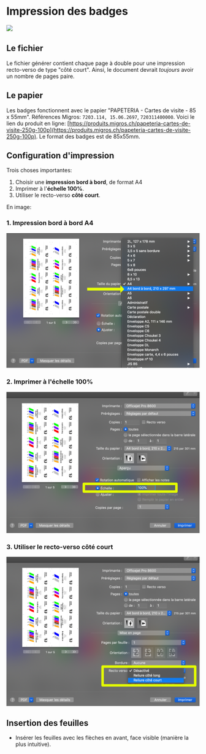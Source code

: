 # Impression des badges

![](images/intro.jpg)

## Le fichier

Le fichier générer contient chaque page à double pour une impression recto-verso de type "côté court". Ainsi, le document devrait *toujours* avoir un nombre de pages paire.

## Le papier

Les badges fonctionnent avec le papier "PAPETERIA - Cartes de visite - 85 x 55mm". Références Migros: `7203.114, 15.06.2697`, `720311400000`. Voici le lien du produit en ligne: [https://produits.migros.ch/papeteria-cartes-de-visite-250g-100p](https://produits.migros.ch/papeteria-cartes-de-visite-250g-100p). Le format des badges est de 85x55mm.

## Configuration d'impression

Trois choses importantes:

1. Choisir une **impression bord à bord**, de format A4
2. Imprimer à l'**échelle 100%**.
3. Utiliser le recto-verso **côté court**.

En image:

### 1. Impression bord à bord A4

![](images/borda4.png)

### 2. Imprimer à l'échelle 100%

![](images/echelle.png)

### 3. Utiliser le recto-verso côté court

![](images/rectoverso.png)

## Insertion des feuilles

- Insérer les feuilles avec les flèches en avant, face visible (manière la plus intuitive).